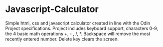 # Javascript-Calculator
Simple html, css and javascript calculator created in line with the Odin Project specifications.
Project includes keyboard support, characters 0-9, the 4 basic math operations +, - , /, *. Backspace will remove the most recently entered number. Delete key clears the screen. 

